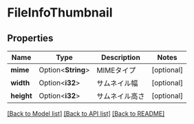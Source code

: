# FileInfoThumbnail

## Properties

Name | Type | Description | Notes
------------ | ------------- | ------------- | -------------
**mime** | Option<**String**> | MIMEタイプ | [optional]
**width** | Option<**i32**> | サムネイル幅 | [optional]
**height** | Option<**i32**> | サムネイル高さ | [optional]

[[Back to Model list]](../README.md#documentation-for-models) [[Back to API list]](../README.md#documentation-for-api-endpoints) [[Back to README]](../README.md)


